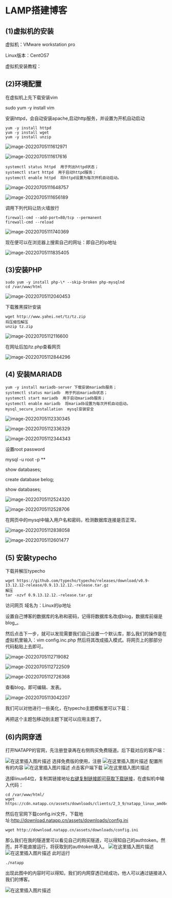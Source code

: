 # LAMP搭建博客

## (1)虚拟机的安装

虚拟机：VMware workstation pro 

Linux版本：CentOS7

虚拟机安装教程：

## (2)环境配置

在虚拟机上先下载安装vim

sudo yum -y install vim

安装httpd，会自动安装apache,启动http服务，并设置为开机自动启动

~~~shell
yum -y install httpd
yum -y install wget
yum -y install unzip
~~~

![image-20220705111612971](C:\Users\86176\AppData\Roaming\Typora\typora-user-images\image-20220705111612971.png)

<img src="C:\Users\86176\AppData\Roaming\Typora\typora-user-images\image-20220705111617616.png" alt="image-20220705111617616"  />



~~~shell
systemctl status httpd  用于列出httpd状态；
systemctl start httpd  用于启动httpd服务；
systemctl enable httpd  将httpd设置为每次开机自动启动。
~~~

![image-20220705111648757](C:\Users\86176\AppData\Roaming\Typora\typora-user-images\image-20220705111648757.png)

![image-20220705111656189](C:\Users\86176\AppData\Roaming\Typora\typora-user-images\image-20220705111656189.png)

调用下列代码让防火墙放行

~~~shell
firewall-cmd --add-port=80/tcp --permanent
firewall-cmd --reload
~~~

![image-20220705111740369](C:\Users\86176\AppData\Roaming\Typora\typora-user-images\image-20220705111740369.png)

现在便可以在浏览器上搜索自己的网址：即自己的ip地址

![image-20220705111835405](C:\Users\86176\AppData\Roaming\Typora\typora-user-images\image-20220705111835405.png)

## (3)安装PHP

~~~shell
sudo yum -y install php-\* --skip-broken php-mysqlnd
cd /var/www/html
~~~

![image-20220705112040453](C:\Users\86176\AppData\Roaming\Typora\typora-user-images\image-20220705112040453.png)

下载雅黑探针安装

~~~shell
wget http://www.yahei.net/tz/tz.zip
将压缩包解压
unzip tz.zip
~~~

![image-20220705112116600](C:\Users\86176\AppData\Roaming\Typora\typora-user-images\image-20220705112116600.png)

在网址后加/tz.php查看网页

![image-20220705112844296](C:\Users\86176\AppData\Roaming\Typora\typora-user-images\image-20220705112844296.png)

## (4) 安装MARIADB

~~~shell
yum -y install mariadb-server 下载安装mariadb服务；
systemctl status mariadb  用于列出mariadb状态；
systemctl start mariadb  用于启动mariadb服务；
systemctl enable mariadb  将mariadb设置为每次开机自动启动。
mysql_secure_installation  mysql安装安全
~~~

![image-20220705112330345](C:\Users\86176\AppData\Roaming\Typora\typora-user-images\image-20220705112330345.png)

![image-20220705112336329](C:\Users\86176\AppData\Roaming\Typora\typora-user-images\image-20220705112336329.png)

![image-20220705112344343](C:\Users\86176\AppData\Roaming\Typora\typora-user-images\image-20220705112344343.png)

设置root password

mysql -u root -p **

show databases;

create database belog;

show databases;

![image-20220705112524320](C:\Users\86176\AppData\Roaming\Typora\typora-user-images\image-20220705112524320.png)

![image-20220705112528706](C:\Users\86176\AppData\Roaming\Typora\typora-user-images\image-20220705112528706.png)

在网页中的mysql中输入用户名和密码，检测数据库连接是否正常。

![image-20220705112838058](C:\Users\86176\AppData\Roaming\Typora\typora-user-images\image-20220705112838058.png)

![image-20220705112601477](C:\Users\86176\AppData\Roaming\Typora\typora-user-images\image-20220705112601477.png)

## (5) 安装typecho

下载并解压typecho

~~~shell
wget https://github.com/typecho/typecho/releases/download/v0.9-13.12.12-release/0.9.13.12.12.-release.tar.gz
解压
tar -xzvf 0.9.13.12.12.-release.tar.gz
~~~

访问网页 域名为：Linux的ip地址

设置自己博客的数据库的名称和密码，记得将数据库名改成blog，数据库前缀是blog_。

然后点击下一步，就可以发现需要我们自己设置一个默认库，那么我们的操作是在虚拟机里输入：vim config.inc.php 然后将其改成插入模式。将网页上的那部分代码黏贴上去即可。

![image-20220705112719082](C:\Users\86176\AppData\Roaming\Typora\typora-user-images\image-20220705112719082.png)

![image-20220705112722509](C:\Users\86176\AppData\Roaming\Typora\typora-user-images\image-20220705112722509.png)

![image-20220705112726368](C:\Users\86176\AppData\Roaming\Typora\typora-user-images\image-20220705112726368.png)

查看blog，即可编辑、发表。 

![image-20220705113042207](C:\Users\86176\AppData\Roaming\Typora\typora-user-images\image-20220705113042207.png)

我们可以对他进行一些美化，在typecho主题模板里可以下载：

再把这个主题包移动到主题下就可以应用主题了。

## (6)内网穿透

打开NATAPP的官网，先注册登录再在右侧购买免费隧道。后下载对应的客户端：

![在这里插入图片描述](https://img-blog.csdnimg.cn/9878df3b08e64aeeba63d653e5ec96a3.png)
选择免费版的使用，注册
![在这里插入图片描述](https://img-blog.csdnimg.cn/08496d84154444eb8372a2ab8ed05971.png)
配置所有的内容
![在这里插入图片描述](https://img-blog.csdnimg.cn/f4efde3131a5467292dc6cc52501c6c3.png)
点击客户端下载
![在这里插入图片描述](https://img-blog.csdnimg.cn/994e11633e1543b5a53d4b97081d67c0.png)

选择linux64位，复制其链接地址[右键复制链接即可获取下载链接](https://cdn.natapp.cn/assets/downloads/clients/2_3_9/natapp_linux_amd64/natapp)，在虚拟机中输入代码：
~~~
cd /var/www/html/
wget https://cdn.natapp.cn/assets/downloads/clients/2_3_9/natapp_linux_amd64/natapp
~~~
然后在官网下载config.ini文件，下载地址:http://download.natapp.cn/assets/downloads/config.ini
~~~
wget http://download.natapp.cn/assets/downloads/config.ini
~~~
那么我们在我的隧道里可以看见自己的购买隧道，可以得知自己的authtoken。然而，并不能直接运行，将获取到的authtoken填入。
![在这里插入图片描述](https://img-blog.csdnimg.cn/6d171c42515b42a1a6c22b7cf072ce4f.png)
![在这里插入图片描述](https://img-blog.csdnimg.cn/47bc76ae0de44a05b6ca92247900be1a.png)
此时运行
~~~
./natapp
~~~
出现此图中的内容时可以得知，我们的内网穿透已经成功，他人可以通过链接进入我们的博客。

![在这里插入图片描述](https://img-blog.csdnimg.cn/f89fdaa518cc41a9a65d2559d7b50b2d.png)